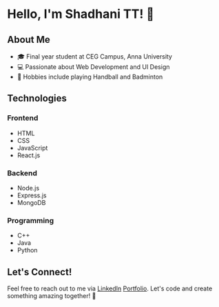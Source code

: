 # Hello, I'm Shadhani TT! 👋

## About Me
- 🎓 Final year student at CEG Campus, Anna University
- 💻 Passionate about Web Development and UI Design
- 🏸 Hobbies include playing Handball and Badminton

## Technologies
### Frontend
- HTML
- CSS
- JavaScript
- React.js

### Backend
- Node.js
- Express.js
- MongoDB

### Programming
- C++
- Java
- Python

## Let's Connect!
Feel free to reach out to me via [LinkedIn](https://www.linkedin.com/in/shadhani-tt/)  [Portfolio](https://shadhaniofficial.github.io/PortFolio/). Let's code and create something amazing together! 🚀
